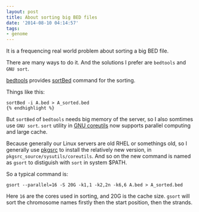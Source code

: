 ```yaml
---
layout: post
title: About sorting big BED files
date: '2014-08-10 04:14:57'
tags:
- genome
---
```


It is a frequencing real world problem about sorting a big BED file.

There are many ways to do it. And the solutions I prefer are `bedtools` and `GNU sort`.

[bedtools](https://github.com/arq5x/bedtools2/releases) provides [sortBed](http://bedtools.readthedocs.org/en/latest/content/tools/sort.html) command for the sorting.

Things like this:
```shell
sortBed -i A.bed > A_sorted.bed
{% endhighlight %}
```

But `sortBed` of `bedtools` needs big memory of the server, so I also somtimes use `GNU sort`. `sort` utility in [GNU coreutils](http://www.gnu.org/software/coreutils/) now supports parallel computing and large cache.

Because generally our Linux servers are old RHEL or somethings old, so I generally use [pkgsrc](https://www.pkgsrc.org/) to install the relatively new version, in `pkgsrc_source/sysutils/coreutils`. And so on the new command is named as `gsort` to distiguish with `sort` in system $PATH.

So a typical command is:

```shell
gsort --parallel=16 -S 20G -k1,1 -k2,2n -k6,6 A.bed > A_sorted.bed
```

Here `16` are the cores used in sorting, and 20G is the cache size. `gsort` will sort the chromosome names firstly then the start position, then the strands.
